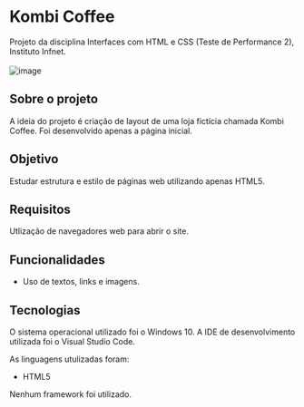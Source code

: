 # Kombi Coffee
Projeto da disciplina Interfaces com HTML e CSS (Teste de Performance 2), Instituto Infnet. 
<br><br>
![image](https://user-images.githubusercontent.com/87051404/203862610-d720a8ad-9c05-4b47-9817-8fcf52b39c14.png)
## Sobre o projeto
A ideia do projeto é criação de layout de uma loja fictícia chamada Kombi Coffee. Foi desenvolvido apenas a página inicial. 
## Objetivo
Estudar estrutura e estilo de páginas web utilizando apenas HTML5.
## Requisitos
Utlização de navegadores web para abrir o site.
## Funcionalidades
- Uso de textos, links e imagens.
## Tecnologias
O sistema operacional utilizado foi o Windows 10. A IDE de desenvolvimento utilizada foi o Visual Studio Code.

As linguagens utulizadas foram:
- HTML5

Nenhum framework foi utilizado.
